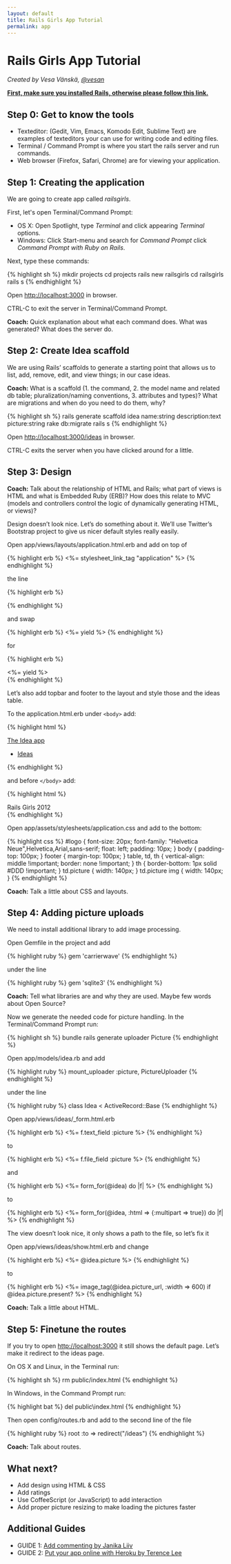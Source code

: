 ```yaml
---
layout: default
title: Rails Girls App Tutorial
permalink: app
---
```


# Rails Girls App Tutorial

*Created by Vesa Vänskä, [@vesan](https://twitter.com/vesan)*
      
[**First, make sure you installed Rails, otherwise please follow this link.**](/install)


## Step 0: Get to know the tools

* Texteditor: (Gedit, Vim, Emacs, Komodo Edit, Sublime Text) are examples of texteditors your can use for writing code and editing files.
* Terminal / Command Prompt is where you start the rails server and run commands.
* Web browser (Firefox, Safari, Chrome) are for viewing your application.


## Step 1: Creating the application

We are going to create app called *railsgirls*.

First, let's open Terminal/Command Prompt:

* OS X: Open Spotlight, type *Terminal* and click appearing *Terminal* options.
* Windows: Click Start-menu and search for *Command Prompt* click *Command Prompt with Ruby on Rails*.

Next, type these commands:

{% highlight sh %}
mkdir projects
cd projects
rails new railsgirls
cd railsgirls
rails s
{% endhighlight %}

Open [http://localhost:3000](http://localhost:3000) in browser.

CTRL-C to exit the server in Terminal/Command Prompt.

**Coach:** Quick explanation about what each command does. What was generated? What does the server do.


## Step 2: Create Idea scaffold

We are using Rails&#8217; scaffolds to generate a starting point that allows us to list, add, remove, edit, and view things; in our case ideas.

**Coach:** What is a scaffold (1. the command, 2. the model name and related db table; pluralization/naming conventions, 3. attributes and types)? What are migrations and when do you need to do them, why?

{% highlight sh %}
rails generate scaffold idea name:string description:text picture:string
rake db:migrate
rails s
{% endhighlight %}

Open [http://localhost:3000/ideas](http://localhost:3000/ideas) in browser.

CTRL-C exits the server when you have clicked around for a little.

## Step 3: Design

**Coach:** Talk about the relationship of HTML and Rails; what part of views is HTML and what is Embedded Ruby (ERB)? How does this relate to MVC (models and controllers control the logic of dynamically generating HTML, or views)?

Design doesn&#8217;t look nice. Let&#8217;s do something about it. We&#8217;ll use Twitter&#8217;s Bootstrap project to give us nicer default styles really easily.

Open app/views/layouts/application.html.erb and add on top of

{% highlight erb %}
<%= stylesheet_link_tag "application" %>
{% endhighlight %}

the line

{% highlight erb %}
<link rel="stylesheet" href="http://railsgirls.com/assets/bootstrap.css">
{% endhighlight %}

and swap

{% highlight erb %}
<%= yield %>
{% endhighlight %}

for

{% highlight erb %}
<div class="container">
    <%= yield %>
</div>
{% endhighlight %}

Let&#8217;s also add topbar and footer to the layout and style those and the ideas table.

To the application.html.erb under `<body>` add:

{% highlight html %}
<div class="navbar navbar-fixed-top">
    <div class="navbar-inner">
        <div class="container">
            <a class="brand" href="/">The Idea app</a>
            <ul class="nav">
                <li class="active"><a href="/ideas">Ideas</a></li>
            </ul>
        </div>
    </div>
</div>
{% endhighlight %}

and before `</body>` add:

{% highlight html %}
<footer>
    <div class="container">
        Rails Girls 2012
    </div>
</footer>
{% endhighlight %}

Open app/assets/stylesheets/application.css and add to the bottom:

{% highlight css %}
#logo { 
    font-size: 20px;
    font-family: "Helvetica Neue",Helvetica,Arial,sans-serif;
    float: left;
    padding: 10px;
}
body { padding-top: 100px; }
footer { margin-top: 100px; }
table, td, th { vertical-align: middle !important; border: none !important; }
th { border-bottom: 1px solid #DDD !important; }
td.picture { width: 140px; }
td.picture img { width: 140px; }
{% endhighlight %}

**Coach:** Talk a little about CSS and layouts.


## Step 4: Adding picture uploads

We need to install additional library to add image processing.

Open Gemfile in the project and add

{% highlight ruby %}
gem 'carrierwave'
{% endhighlight %}

under the line

{% highlight ruby %}
gem 'sqlite3'
{% endhighlight %}

**Coach:** Tell what libraries are and why they are used. Maybe few words about Open Source?

Now we generate the needed code for picture handling. In the Terminal/Command Prompt run:

{% highlight sh %}
bundle
rails generate uploader Picture
{% endhighlight %}

Open app/models/idea.rb and add

{% highlight ruby %}
mount_uploader :picture, PictureUploader
{% endhighlight %}

under the line

{% highlight ruby %}
class Idea < ActiveRecord::Base
{% endhighlight %}

Open app/views/ideas/_form.html.erb

{% highlight erb %}
<%= f.text_field :picture %>
{% endhighlight %}

to

{% highlight erb %}
<%= f.file_field :picture %>
{% endhighlight %}

and

{% highlight erb %}
<%= form_for(@idea) do |f| %>
{% endhighlight %}

to

{% highlight erb %}
<%= form_for(@idea, :html => {:multipart => true}) do |f| %>
{% endhighlight %}

The view doesn&#8217;t look nice, it only shows a path to the file, so let&#8217;s fix it

Open app/views/ideas/show.html.erb and change

{% highlight erb %}
<%= @idea.picture %>
{% endhighlight %}

to

{% highlight erb %}
<%= image_tag(@idea.picture_url, :width => 600) if @idea.picture.present? %>
{% endhighlight %}

**Coach:** Talk a little about HTML.


## Step 5: Finetune the routes

If you try to open [http://localhost:3000](http://localhost:3000) it still shows the default page. Let&#8217;s make it redirect to the ideas page.

On OS X and Linux, in the Terminal run:

{% highlight sh %}
rm public/index.html
{% endhighlight %}

In Windows, in the Command Prompt run:

{% highlight bat %}
del public\index.html
{% endhighlight %}

Then open config/routes.rb and add to the second line of the file

{% highlight ruby %}
root :to => redirect("/ideas")
{% endhighlight %}

**Coach:** Talk about routes.


## What next?

* Add design using HTML &amp; CSS
* Add ratings
* Use CoffeeScript (or JavaScript) to add interaction
* Add proper picture resizing to make loading the pictures faster
      

## Additional Guides

* GUIDE 1: [Add commenting by Janika Liiv](/commenting)
* GUIDE 2: [Put your app online with Heroku by Terence Lee](/heroku)
